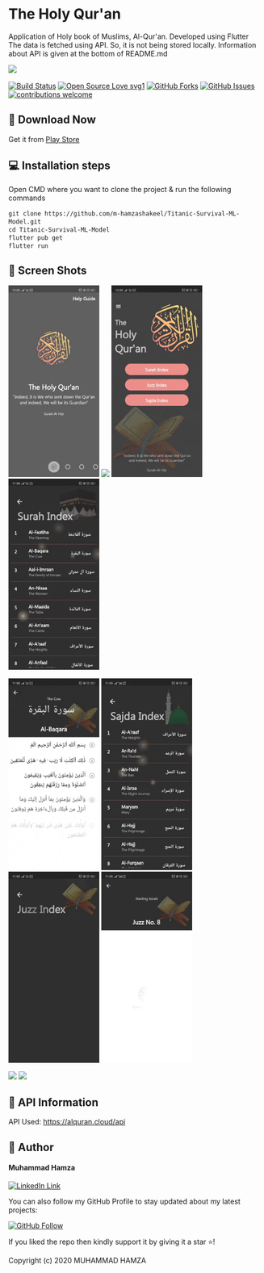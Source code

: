 # The Holy Qur'an

Application of Holy book of Muslims, Al-Qur'an. Developed using Flutter
The data is fetched using API. So, it is not being stored locally. Information about API is given at the bottom of README.md

<img src="https://user-images.githubusercontent.com/43790152/115108592-c4bdac00-9f8a-11eb-95cc-74e90f5efac8.png">

[![Build Status](https://img.shields.io/badge/Build-Passing-brightgreen.svg?style=for-the-badge&logo=appveyor)](#)
[![Open Source Love svg1](https://badges.frapsoft.com/os/v1/open-source.svg?v=103)](#)
[![GitHub Forks](https://img.shields.io/github/forks/saadhaxxan/Car_Game_Python_Pygame.svg?style=social&label=Fork&maxAge=2592000)](https://github.com/m-hamzashakeel/Titanic-Survival-ML-Model/fork)
[![GitHub Issues](https://img.shields.io/github/issues/saadhaxxan/Car_Game_Python_Pygame.svg?style=flat&label=Issues&maxAge=2592000)](https://github.com/m-hamzashakeel/Titanic-Survival-ML-Model/issues)
[![contributions welcome](https://img.shields.io/badge/contributions-welcome-brightgreen.svg?style=flat&label=Contributions&colorA=red&colorB=black	)](#)

## 📁 Download Now

Get it from <a href="https://play.google.com/store/apps/details?id=com.hmz.al_quran">Play Store</a>

## 💻 Installation steps

Open CMD where you want to clone the project & run the following commands

```
git clone https://github.com/m-hamzashakeel/Titanic-Survival-ML-Model.git
cd Titanic-Survival-ML-Model
flutter pub get
flutter run
```

## 📱 Screen Shots

<img src="assets/github_gif/intro.gif" width=180> <img src="https://user-images.githubusercontent.com/43790152/115108730-73fa8300-9f8b-11eb-9001-2c57b12e059d.jpg" width=180> <img src="assets/github_gif/drawer3d.gif" width=180> <img src="assets/github_gif/surahIndex.gif" width=180>

<img src="assets/github_gif/surahView.gif" width=180> <img src="assets/github_gif/sajdaIndex.gif" width=180> <img src="assets/github_gif/juzIndex.gif" width=180> <img src="assets/github_gif/juzView.gif" width=180>

<img src="https://user-images.githubusercontent.com/43790152/115108661-1cf4ae00-9f8b-11eb-8947-2cbfae98016e.jpg" width=180> <img src="https://user-images.githubusercontent.com/43790152/115108613-da32d600-9f8a-11eb-88dd-057b1304631a.jpg" width=180> 

## 🔗 API Information

API Used: https://alquran.cloud/api

## 🧑 Author

#### Muhammad Hamza
[![LinkedIn Link](https://img.shields.io/badge/Connect-Hamza-blue.svg?logo=linkedin&longCache=true&style=social&label=Connect
)](https://www.linkedin.com/in/mhamzadev)

You can also follow my GitHub Profile to stay updated about my latest projects:

[![GitHub Follow](https://img.shields.io/badge/Connect-Hamza-blue.svg?logo=Github&longCache=true&style=social&label=Follow)](https://github.com/m-hamzashakeel)

If you liked the repo then kindly support it by giving it a star ⭐!

Copyright (c) 2020 MUHAMMAD HAMZA
